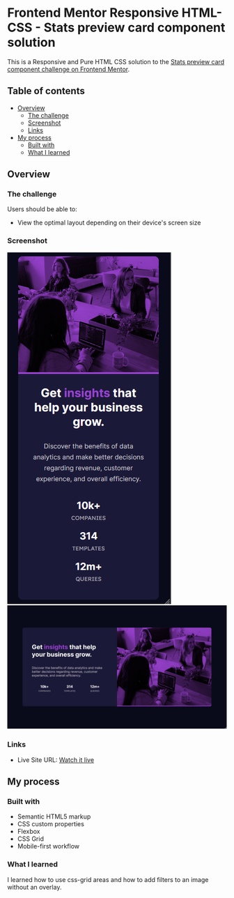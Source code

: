 # Frontend Mentor Responsive HTML-CSS - Stats preview card component solution

This is a Responsive and Pure HTML CSS solution to the [Stats preview card component challenge on Frontend Mentor](https://www.frontendmentor.io/challenges/stats-preview-card-component-8JqbgoU62). 

## Table of contents

- [Overview](#overview)
  - [The challenge](#the-challenge)
  - [Screenshot](#screenshot)
  - [Links](#links)
- [My process](#my-process)
  - [Built with](#built-with)
  - [What I learned](#what-i-learned)


## Overview

### The challenge

Users should be able to:

- View the optimal layout depending on their device's screen size

### Screenshot

![](./images/mobile.png)
![](./images/desktop.png)


### Links

- Live Site URL: [Watch it live](https://stats-preview-card-component-tan.vercel.app/)

## My process

### Built with

- Semantic HTML5 markup
- CSS custom properties
- Flexbox
- CSS Grid
- Mobile-first workflow


### What I learned

I learned how to use css-grid areas and how to add filters to an image without an overlay. 



